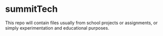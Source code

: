# summitTech
This repo will contain files usually from school projects or assignments, or simply experimentation and educational purposes.
